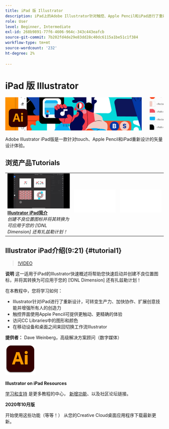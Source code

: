 ```yaml
---
title: iPad 版 Illustrator
description: iPad上的Adobe Illustrator针对触控、Apple Pencil和iPad进行了重新构建，提供矢量设计体验
role: User
level: Beginner, Intermediate
exl-id: 268b9891-77f6-4606-964c-343c443eafcb
source-git-commit: 7b202fd4de29e83dd28c40dc6115a1be51c1f384
workflow-type: tm+mt
source-wordcount: '232'
ht-degree: 2%

---
```


# iPad 版 Illustrator

![英雄图像教程](../assets/AIoniPad.jpg)

Adobe Illustrator iPad版是一款针对touch、Apple Pencil和iPad重新设计的矢量设计体验。

## 浏览产品Tutorials

<table style="table-layout:fixed">
<tr>
 <td>
   <a href="illustratoripad.md#tutorial1">
      <img alt="Illustrator iPad简介" src="../assets/illustrator-iPad_repeat_weinberg_thumbnail.jpg" />
   </a>
    <div>
   <a href="illustratoripad.md#tutorial1"><strong>Illustrator iPad简介</strong></a>
    </div>
    <em>创建不良位置图标并将其转换为可应用于您的 [!DNL Dimension] 还有扎兹勒计划！</em>
    <br>
  </td>
  <td>
    <img alt="间隔条" src="../assets/Whitespacer.png" />
    <div>
    <br>
  </td>
  <td>
    <img alt="间隔条" src="../assets/Whitespacer.png" />
    <div>
    <br>
  </td>
</tr>
</table>

## Illustrator iPad介绍(9:21) {#tutorial1}

>[!VIDEO](https://video.tv.adobe.com/v/326823?hidetitle=true)

**说明**
这一适用于iPad的Illustrator快速概述将帮助您快速启动并创建不良位置图标，并将其转换为可应用于您的 [!DNL Dimension] 还有扎兹勒计划！

在本教程中，您将学习如何：
* Illustrator针对iPad进行了重新设计，可转变生产力、加快协作、扩展创意技能并增强所有人的创造力
* 触控界面使用Apple Pencil可提供更触动、更精确的体验
* 访问CC Libraries中的图形和颜色
* 在移动设备和桌面之间来回切换工作流Illustrator

**提供者：**
Dave Weinberg，高级解决方案顾问（数字媒体）

![Illustrator on iPad徽标](../assets/ai_appicon_96.png)

**Illustrator on iPad Resources**

[学习和支持](https://helpx.adobe.com/support/illustrator.html) 是更多教程的中心， [新增功能](https://helpx.adobe.com/illustrator/using/whats-new/mobile-2021.html)、以及社区论坛链接。

**2020年10月版**

开始使用这些功能（等等！） 从您的Creative Cloud桌面应用程序下载最新更新。
